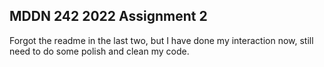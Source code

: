 ## MDDN 242 2022 Assignment 2

Forgot the readme in the last two, but I have done my interaction now, still need to do some polish and clean my code.
